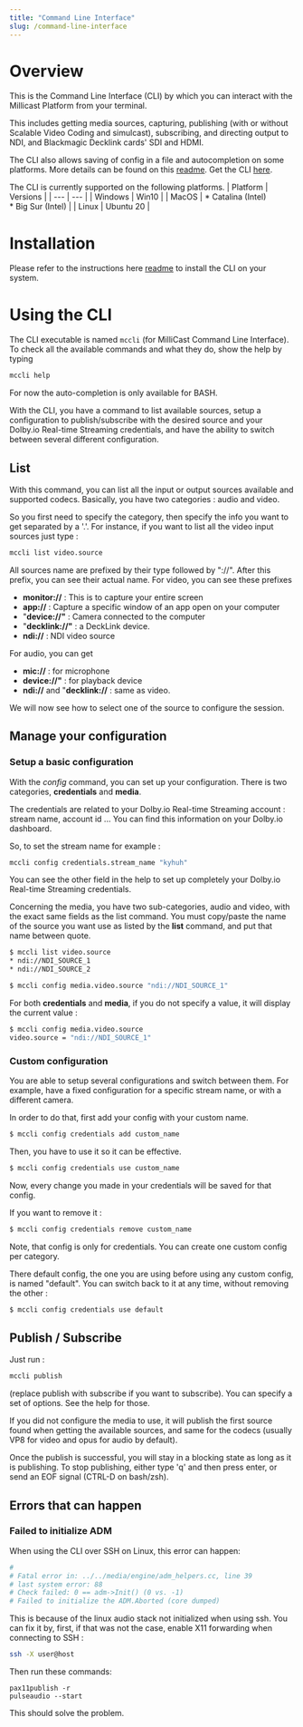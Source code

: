 ```yaml
---
title: "Command Line Interface"
slug: /command-line-interface
---
```

# Overview

This is the Command Line Interface (CLI) by which you can interact with the Millicast Platform from your terminal.

This includes getting media sources, capturing, publishing (with or without Scalable Video Coding and simulcast), subscribing, and directing output to NDI, and Blackmagic Decklink cards' SDI and HDMI.

The CLI also allows saving of config in a file and autocompletion on some platforms. More details can be found on this [readme](https://github.com/millicast/millicast-cli#readme). Get the CLI [here](https://github.com/millicast/millicast-cli/releases).

The CLI is currently supported on the following platforms.
| Platform | Versions |
| --- | --- |
| Windows | Win10 |
| MacOS | *   Catalina (Intel)<br/>*   Big Sur (Intel) |
| Linux | Ubuntu 20 |

# Installation

Please refer to the instructions here [readme](https://github.com/millicast/millicast-cli#readme) to install the CLI on your system.

# Using the CLI

The CLI executable is named ``mccli`` (for MilliCast Command Line Interface).
To check all the available commands and what they do, show the help by typing

```bash
mccli help
```

For now the auto-completion is only available for BASH.

With the CLI, you have a command to list available sources, setup a configuration to publish/subscribe with the desired source and your Dolby.io Real-time Streaming credentials, and have the ability to switch between several different configuration.

## List

With this command, you can list all the input or output sources available and supported codecs.
Basically, you have two categories  : audio and video.

So you first need to specify the category, then specify the info you want to get separated by a '.'.
For instance, if you want to list all the video input sources just type : 

```bash
mccli list video.source
```

All sources name are prefixed by their type followed by "://". After this prefix, you can see their actual name.
For video, you can see these prefixes
- **monitor://** : This is to capture your entire screen
- **app://** : Capture a specific window of an app open on your computer
- "**device://"** : Camera connected to the computer
- "**decklink://"** : a DeckLink device.
- **ndi://** : NDI video source

For audio, you can get
- **mic://** : for microphone
- **device://"** : for playback device
- **ndi://** and "**decklink://** : same as video.

We will now see how to select one of the source to configure the session.

## Manage your configuration

### Setup a basic configuration

With the *config* command, you can set up your configuration.
There is two categories, **credentials** and **media**.

The credentials are related to your Dolby.io Real-time Streaming account : stream name, account id ...
You can find this information on your Dolby.io dashboard.

So, to set the stream name for example : 

```bash
mccli config credentials.stream_name "kyhuh"
```
You can see the other field in the help to set up completely your Dolby.io Real-time Streaming credentials.

Concerning the media, you have two sub-categories, audio and video, with the exact same fields as the list command.
You must copy/paste the name of the source you want use as listed by the **list** command, and put that name between quote.

```bash
$ mccli list video.source
* ndi://NDI_SOURCE_1
* ndi://NDI_SOURCE_2

$ mccli config media.video.source "ndi://NDI_SOURCE_1"

```
For both **credentials** and **media**, if you do not specify a value, it will display the current value : 
```bash
$ mccli config media.video.source
video.source = "ndi://NDI_SOURCE_1"
```

### Custom configuration

You are able to setup several configurations and switch between them. For example, have a fixed configuration for a specific stream name, or with a different camera.

In order to do that, first add your config with your custom name.
```bash
$ mccli config credentials add custom_name
```
Then, you have to use it so it can be effective.
```bash
$ mccli config credentials use custom_name
```
Now, every change you made in your credentials will be saved for that config.

If you want to remove it : 
```bash
$ mccli config credentials remove custom_name
```
Note, that config is only for credentials. You can create one custom config per category.

There default config, the one you are using before using any custom config, is named "default". You can switch back to it at any time, without removing the other : 
```bash
$ mccli config credentials use default
```

## Publish / Subscribe

Just run :  

```bash
mccli publish
```
(replace publish with subscribe if you want to subscribe).
You can specify a set of options. See the help for those.

If you did not configure the media to use, it will publish the first source found when getting the available sources, and same for the codecs (usually VP8 for video and opus for audio by default).

Once the publish is successful, you will stay in a blocking state as long as it is publishing. To stop publishing, either type 'q' and then press enter, or send an EOF signal (CTRL-D on bash/zsh).

## Errors that can happen

### Failed to initialize ADM

When using the CLI over SSH on Linux, this error can happen: 
```bash
#
# Fatal error in: ../../media/engine/adm_helpers.cc, line 39
# last system error: 88
# Check failed: 0 == adm->Init() (0 vs. -1)
# Failed to initialize the ADM.Aborted (core dumped)
```

This is because of the linux audio stack not initialized when using ssh.
You can fix it by, first, if that was not the case, enable X11 forwarding when connecting to SSH : 

```bash
ssh -X user@host
```
Then run these commands: 
```
pax11publish -r
pulseaudio --start
```
This should solve the problem.
